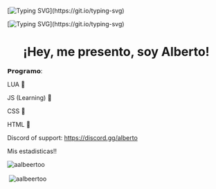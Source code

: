 
[![Typing SVG](https://readme-typing-svg.herokuapp.com?lines=Bienvenido+a+mi+github!)](https://git.io/typing-svg)

[![Typing SVG](https://readme-typing-svg.herokuapp.com?color=F7EA1F&lines=Heey!%2C+soy+Alberto!)](https://git.io/typing-svg)

<h1 align="center">¡Hey, me presento, soy Alberto!</h1>

𝗣𝗿𝗼𝗴𝗿𝗮𝗺𝗼:

LUA 🍇

JS (Learning) 👀

CSS 🧊

HTML 🍍
<p align="center">
</p>

Discord of support: https://discord.gg/alberto

Mis estadisticas!!

<p><img align="center" src="https://github-readme-stats.vercel.app/api/top-langs?username=aalbeertoo-az&show_icons=true&locale=en&layout=compact" alt="aalbeertoo" /></p>

<p>&nbsp;<img align="center" src="https://github-readme-stats.vercel.app/api?username=aalbeertoo&show_icons=true&locale=en" alt="aalbeertoo" /></p>
